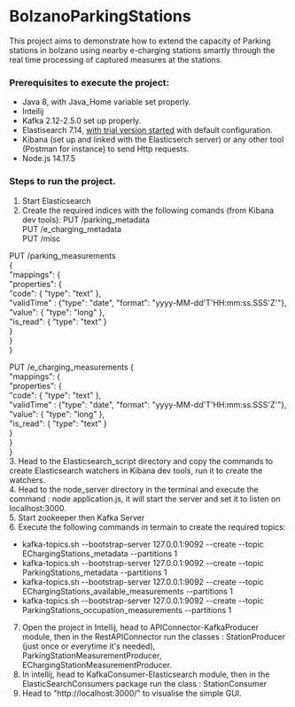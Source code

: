 # BolzanoParkingStations
This project aims to demonstrate how to extend the capacity of Parking stations in bolzano using nearby e-charging stations smartly through the real time processing of captured measures at the stations.

### Prerequisites to execute the project: 
* Java 8, with Java_Home variable set properly.
* Intellij
* Kafka 2.12-2.5.0 set up properly.
* Elastisearch 7.14, [with trial version started](https://www.elastic.co/guide/en/elasticsearch/reference/current/start-trial.html) with default configuration.
* Kibana (set up and linked with the Elasticserch server) or any other tool (Postman for instance) to send Http requests.
* Node.js 14.17.5

### Steps to run the project.
1. Start Elasticsearch
2. Create the required indices with the following comands (from Kibana dev tools):
PUT /parking_metadata  
PUT /e_charging_metadata  
PUT /misc  
  
PUT /parking_measurements  
{     
  "mappings": {  
    "properties": {  
      "code":    { "type": "text" },    
      "validTime" : {"type": "date", "format": "yyyy-MM-dd'T'HH:mm:ss.SSS'Z'"},  
      "value":   { "type": "long" },  
	  "is_read":  { "type": "text" }  	  
    }  
  }  
}    

  
PUT /e_charging_measurements
{  
  "mappings": {  
    "properties": {  
      "code":    { "type": "text" },    
      "validTime" : {"type": "date", "format": "yyyy-MM-dd'T'HH:mm:ss.SSS'Z'"},  
      "value":   { "type": "long" },  
	  "is_read":  { "type": "text" }	    
    }  
  }  
}  
3. Head to the Elasticsearch_script directory and copy the commands to create Elasticsearch watchers in Kibana dev tools, run it to create the watchers.  
4. Head to the node_server directory in the terminal and execute the command : node application.js, it will start the server and set it to listen on localhost:3000.  
5. Start zookeeper then Kafka Server  
6. Execute the following commands in termain to create the required topics:  
* kafka-topics.sh --bootstrap-server 127.0.0.1:9092 --create --topic EChargingStations_metadata --partitions 1  
* kafka-topics.sh --bootstrap-server 127.0.0.1:9092 --create --topic ParkingStations_metadata --partitions 1  
* kafka-topics.sh --bootstrap-server 127.0.0.1:9092 --create --topic EChargingStations_available_measurements --partitions 1  
* kafka-topics.sh --bootstrap-server 127.0.0.1:9092 --create --topic ParkingStations_occupation_measurements --partitions 1  
7. Open the project in Intellij, head to APIConnector-KafkaProducer module, then in the RestAPIConnector run the classes : StationProducer (just once or everytime it's needed), ParkingStationMeasurementProducer, EChargingStationMeasurementProducer.  
8. In intellij, head to KafkaConsumer-Elasticsearch module, then in the ElasticSearchConsumers package run the class : StationConsumer  
9. Head to "http://localhost:3000/" to visualise the simple GUI.
